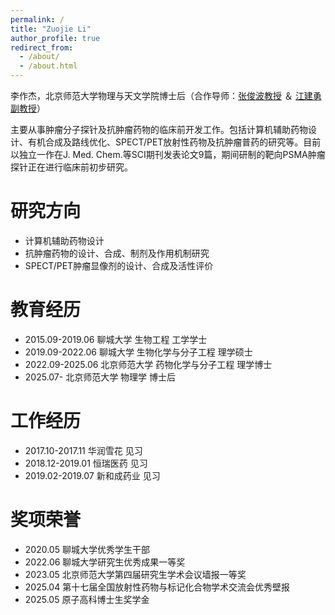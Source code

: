 ```yaml
---
permalink: /
title: "Zuojie Li"
author_profile: true
redirect_from: 
  - /about/
  - /about.html
---
```


李作杰，北京师范大学物理与天文学院博士后（合作导师：[张俊波教授](https://www.x-mol.com/groups/Zhang_Junbo) ＆ [江建勇副教授](https://bnuimagephysics.com/)）

主要从事肿瘤分子探针及抗肿瘤药物的临床前开发工作。包括计算机辅助药物设计、有机合成及路线优化、SPECT/PET放射性药物及抗肿瘤普药的研究等。目前以独立一作在J. Med. Chem.等SCI期刊发表论文9篇，期间研制的靶向PSMA肿瘤探针正在进行临床前初步研究。

研究方向
======
* 计算机辅助药物设计
* 抗肿瘤药物的设计、合成、制剂及作用机制研究
* SPECT/PET肿瘤显像剂的设计、合成及活性评价

教育经历
======
* 2015.09-2019.06   聊城大学       生物工程            工学学士
* 2019.09-2022.06   聊城大学       生物化学与分子工程  理学硕士
* 2022.09-2025.06   北京师范大学   药物化学与分子工程  理学博士
* 2025.07-          北京师范大学   物理学               博士后

工作经历
======
* 2017.10-2017.11    华润雪花       见习
* 2018.12-2019.01    恒瑞医药       见习
* 2019.02-2019.07    新和成药业     见习

奖项荣誉
======
* 2020.05 聊城大学优秀学生干部
* 2022.06 聊城大学研究生优秀成果一等奖
* 2023.05 北京师范大学第四届研究生学术会议墙报一等奖
* 2025.04 第十七届全国放射性药物与标记化合物学术交流会优秀壁报
* 2025.05 原子高科博士生奖学金
